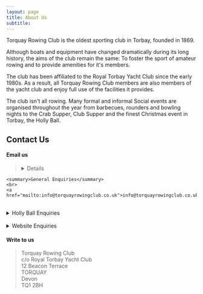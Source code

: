 ```yaml
---
layout: page
title: About Us
subtitle:  
---
```


Torquay Rowing Club is the oldest sporting club in Torbay, founded in 1869.

Although boats and equipment have changed dramatically during its long history, the aims of the club remain the same: To foster the sport of amateur rowing and to provide amenities for it's members.

The club has been affiliated to the Royal Torbay Yacht Club since the early 1980s. As a result, all Torquay Rowing Club members are also members of the yacht club and enjoy full use of the facilities it provides.

The club isn't all rowing. Many formal and informal Social events are organised throughout the year from barbecues, rounders and bowling nights to the Crab Supper, Club Supper and the finest Christmas event in Torbay, the Holly Ball.

## Contact Us

#### Email us

> <details>
    <summary>General Enquiries</summary>
    <br>
    <a href="mailto:info@torquayrowingclub.co.uk">info@torquayrowingclub.co.uk</a>
  </details>
  <br>
  <details>
    <summary>Holly Ball Enquiries</summary>
    <br>
    <a href="mailto:hollyball@torquayrowingclub.co.uk">hollyball@torquayrowingclub.co.uk</a>
  </details>
  <br>
  <details>
    <summary>Website Enquiries</summary>
    <br>
    <a href="mailto:web@torquayrowingclub.co.uk">web@torquayrowingclub.co.uk</a>
> </details>

#### Write to us

> Torquay Rowing Club  
  c/o Royal Torbay Yacht Club  
  12 Beacon Terrace  
  TORQUAY  
  Devon  
> TQ1 2BH
